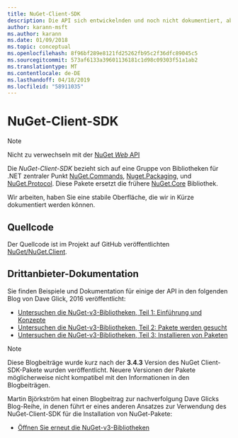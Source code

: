 ```yaml
---
title: NuGet-Client-SDK
description: Die API sich entwickelnden und noch nicht dokumentiert, aber Beispiele stehen Dave Glicks-Blog.
author: karann-msft
ms.author: karann
ms.date: 01/09/2018
ms.topic: conceptual
ms.openlocfilehash: 8f96bf289e8121fd25262fb95c2f36dfc89045c5
ms.sourcegitcommit: 573af6133a39601136181c1d98c09303f51a1ab2
ms.translationtype: MT
ms.contentlocale: de-DE
ms.lasthandoff: 04/18/2019
ms.locfileid: "58911035"
---
```

# <a name="nuget-client-sdk"></a>NuGet-Client-SDK

> [!Note]
> Nicht zu verwechseln mit der [NuGet *Web* API](https://docs.microsoft.com/en-us/nuget/api/overview)

Die *NuGet-Client-SDK* bezieht sich auf eine Gruppe von Bibliotheken für .NET zentraler Punkt [NuGet.Commands](https://www.nuget.org/packages/NuGet.Commands), [Nuget.Packaging](https://www.nuget.org/packages/NuGet.Packaging), und [NuGet.Protocol](https://www.nuget.org/packages/NuGet.Protocol). Diese Pakete ersetzt die frühere [NuGet.Core](https://www.nuget.org/packages/NuGet.Core/) Bibliothek.

Wir arbeiten, haben Sie eine stabile Oberfläche, die wir in Kürze dokumentiert werden können.

## <a name="source-code"></a>Quellcode

Der Quellcode ist im Projekt auf GitHub veröffentlichten [NuGet/NuGet.Client](https://github.com/NuGet/NuGet.Client).

## <a name="third-party-documentation"></a>Drittanbieter-Dokumentation

Sie finden Beispiele und Dokumentation für einige der API in den folgenden Blog von Dave Glick, 2016 veröffentlicht:

- [Untersuchen die NuGet-v3-Bibliotheken, Teil 1: Einführung und Konzepte](http://daveaglick.com/posts/exploring-the-nuget-v3-libraries-part-1)
- [Untersuchen die NuGet-v3-Bibliotheken, Teil 2: Pakete werden gesucht](http://daveaglick.com/posts/exploring-the-nuget-v3-libraries-part-2)
- [Untersuchen die NuGet-v3-Bibliotheken, Teil 3: Installieren von Paketen](http://daveaglick.com/posts/exploring-the-nuget-v3-libraries-part-3)

> [!Note]
> Diese Blogbeiträge wurde kurz nach der **3.4.3** Version des NuGet Client-SDK-Pakete wurden veröffentlicht.
> Neuere Versionen der Pakete möglicherweise nicht kompatibel mit den Informationen in den Blogbeiträgen.

Martin Björkström hat einen Blogbeitrag zur nachverfolgung Dave Glicks Blog-Reihe, in denen führt er eines anderen Ansatzes zur Verwendung des NuGet-Client-SDK für die Installation von NuGet-Pakete:

- [Öffnen Sie erneut die NuGet-v3-Bibliotheken](https://martinbjorkstrom.com/posts/2018-09-19-revisiting-nuget-client-libraries)
